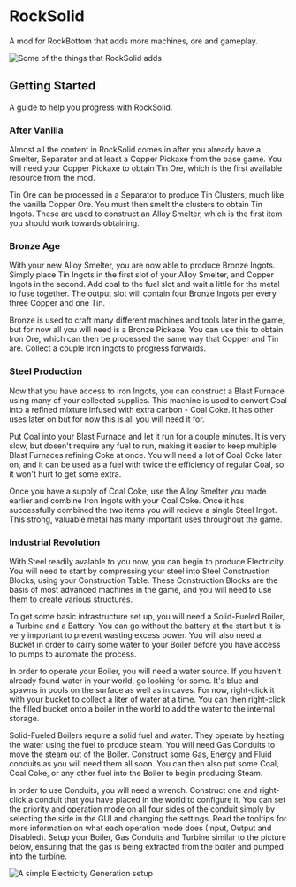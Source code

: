 # RockSolid

A mod for RockBottom that adds more machines, ore and gameplay.

![Some of the things that RockSolid adds](http://i.imgur.com/w6ZCKBv.png)


## Getting Started

A guide to help you progress with RockSolid.

### After Vanilla

Almost all the content in RockSolid comes in after you already have a Smelter, Separator and at least a Copper Pickaxe from the base game. You will need your Copper Pickaxe to obtain Tin Ore, which is the first available resource from the mod.

Tin Ore can be processed in a Separator to produce Tin Clusters, much like the vanilla Copper Ore. You must then smelt the clusters to obtain Tin Ingots. These are used to construct an Alloy Smelter, which is the first item you should work towards obtaining.

### Bronze Age

With your new Alloy Smelter, you are now able to produce Bronze Ingots. Simply place Tin Ingots in the first slot of your Alloy Smelter, and Copper Ingots in the second. Add coal to the fuel slot and wait a little for the metal to fuse together. The output slot will contain four Bronze Ingots per every three Copper and one Tin.

Bronze is used to craft many different machines and tools later in the game, but for now all you will need is a Bronze Pickaxe. You can use this to obtain Iron Ore, which can then be processed the same way that Copper and Tin are. Collect a couple Iron Ingots to progress forwards.

### Steel Production

Now that you have access to Iron Ingots, you can construct a Blast Furnace using many of your collected supplies. This machine is used to convert Coal into a refined mixture infused with extra carbon - Coal Coke. It has other uses later on but for now this is all you will need it for.

Put Coal into your Blast Furnace and let it run for a couple minutes. It is very slow, but dosen't require any fuel to run, making it easier to keep multiple Blast Furnaces refining Coke at once. You will need a lot of Coal Coke later on, and it can be used as a fuel with twice the efficiency of regular Coal, so it won't hurt to get some extra.

Once you have a supply of Coal Coke, use the Alloy Smelter you made earlier and combine Iron Ingots with your Coal Coke. Once it has successfully combined the two items you will recieve a single Steel Ingot. This strong, valuable metal has many important uses throughout the game.

### Industrial Revolution

With Steel readily avalable to you now, you can begin to produce Electricity. You will need to start by compressing your steel into Steel Construction Blocks, using your Construction Table. These Construction Blocks are the basis of most advanced machines in the game, and you will need to use them to create various structures.

To get some basic infrastructure set up, you will need a Solid-Fueled Boiler, a Turbine and a Battery. You can go without the battery at the start but it is very important to prevent wasting excess power. You will also need a Bucket in order to carry some water to your Boiler before you have access to pumps to automate the process.

In order to operate your Boiler, you will need a water source. If you haven't already found water in your world, go looking for some. It's blue and spawns in pools on the surface as well as in caves. For now, right-click it with your bucket to collect a liter of water at a time. You can then right-click the filled bucket onto a boiler in the world to add the water to the internal storage.

Solid-Fueled Boilers require a solid fuel and water. They operate by heating the water using the fuel to produce steam. You will need Gas Conduits to move the steam out of the Boiler. Construct some Gas, Energy and Fluid conduits as you will need them all soon. You can then also put some Coal, Coal Coke, or any other fuel into the Boiler to begin producing Steam.

In order to use Conduits, you will need a wrench. Construct one and right-click a conduit that you have placed in the world to configure it. You can set the priority and operation mode on all four sides of the conduit simply by selecting the side in the GUI and changing the settings. Read the tooltips for more information on what each operation mode does (Input, Output and Disabled). Setup your Boiler, Gas Conduits and Turbine similar to the picture below, ensuring that the gas is being extracted from the boiler and pumped into the turbine.

![A simple Electricity Generation setup](http://i.imgur.com/8139lUc.png)